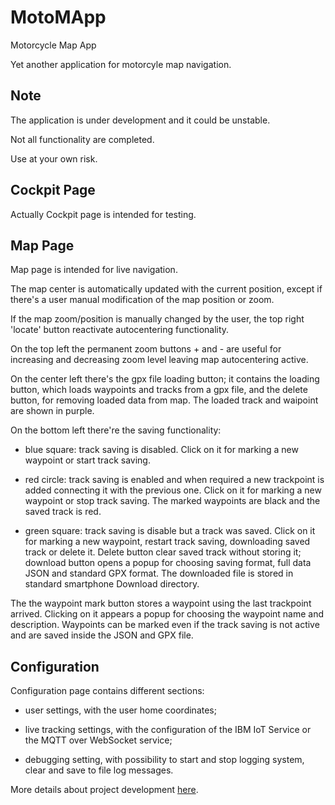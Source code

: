 # MotoMApp
Motorcycle Map App

Yet another application for motorcyle map navigation.

## Note
The application is under development and it could be unstable.

Not all functionality are completed.

Use at your own risk.

## Cockpit Page
Actually Cockpit page is intended for testing.

## Map Page
Map page is intended for live navigation.

The map center is automatically updated with the current position, except if there's a user manual modification of the map position or zoom.

If the map zoom/position is manually changed by the user, the top right 'locate' button reactivate autocentering functionality.

On the top left the permanent zoom buttons + and - are useful for increasing and decreasing zoom level leaving map autocentering active.

On the center left there's the gpx file loading button; it contains the loading button, which loads waypoints and tracks from a gpx file, and the delete button, for removing loaded data from map. The loaded track and waipoint are shown in purple.

On the bottom left there're the saving functionality:

* blue square: track saving is disabled. Click on it for marking a new waypoint or start track saving.

* red circle: track saving is enabled and when required a new trackpoint is added connecting it with the previous one. Click on it for marking a new waypoint or stop track saving. The marked waypoints are black and the saved track is red.

* green square: track saving is disable but a track was saved. Click on it for marking a new waypoint, restart track saving, downloading saved track or delete it. Delete button clear saved track without storing it; download button opens a popup for choosing saving format, full data JSON and standard GPX format. The downloaded file is stored in standard smartphone Download directory.

The the waypoint mark button stores a waypoint using the last trackpoint arrived. Clicking on it appears a popup for choosing the waypoint name and description. Waypoints can be marked even if the track saving is not active and are saved inside the JSON and GPX file.

## Configuration
Configuration page contains different sections:

* user settings, with the user home coordinates;

* live tracking settings, with the configuration of the IBM IoT Service or the MQTT over WebSocket service;

* debugging setting, with possibility to start and stop logging system, clear and save to file log messages.


More details about project development [here](https://bitbucket.org/michelebonacina/motomapp/wiki/Home).
